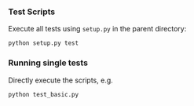 ### Test Scripts


Execute all tests using `setup.py` in the parent directory:

    python setup.py test


### Running single tests

Directly execute the scripts, e.g.


    python test_basic.py




